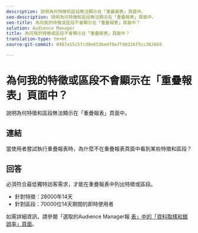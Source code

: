 ```yaml
---
description: 說明為何特徵和區段無法顯示在「重疊報表」頁面中。
seo-description: 說明為何特徵和區段無法顯示在「重疊報表」頁面中。
seo-title: 為何我的特徵或區段不會顯示在「重疊報表」頁面中？
solution: Audience Manager
title: 為何我的特徵或區段不會顯示在「重疊報表」頁面中？
translation-type: tm+mt
source-git-commit: 0487a15c5fcd0e653bedf0e7fd8326f5cc363660

---
```



# 為何我的特徵或區段不會顯示在「重疊報表」頁面中？

說明為何特徵和區段無法顯示在「重疊報表」頁面中。

## 連結

當使用者嘗試執行重疊報表時，為什麼不在重疊報表頁面中看到某些特徵和區段？

## 回答

必須符合最低獨特訪客需求，才能在重疊報表中列出特徵或區段。

* 針對特徵：28000年14天
* 針對區段：70000位14天期間的即時使用者

如需詳細資訊，請參閱「選取的Audience Manager報 [表」中的「資料取樣和錯誤率」頁面](..//reporting/report-sampling.md)。
